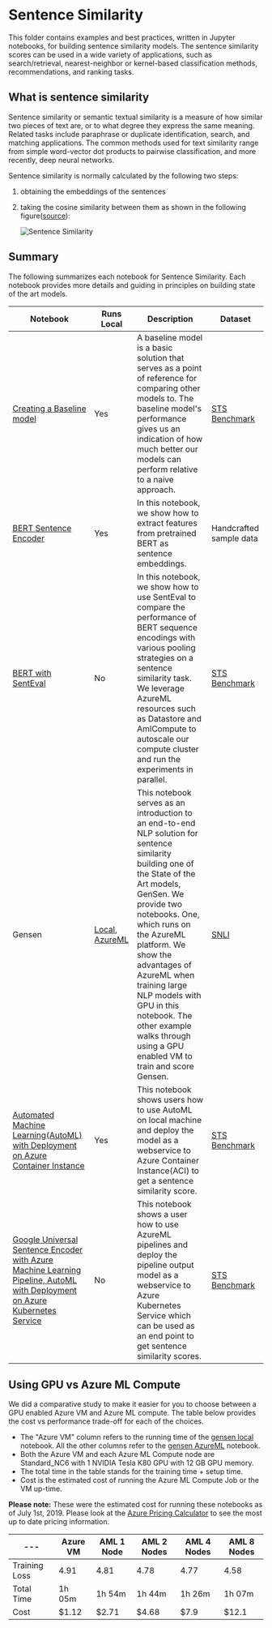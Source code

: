# Sentence Similarity

This folder contains examples and best practices, written in Jupyter notebooks, for building sentence similarity models. The sentence similarity scores can be used in a wide variety of applications, such as search/retrieval, nearest-neighbor or kernel-based classification methods, recommendations, and ranking tasks.

## What is sentence similarity

Sentence similarity or semantic textual similarity is a measure of how similar two pieces of text are, or to what degree they express the same meaning. Related tasks include paraphrase or duplicate identification, search, and matching applications. The common methods used for text similarity range from simple word-vector dot products to pairwise classification, and more recently, deep neural networks.

Sentence similarity is normally calculated by the following two steps:

1. obtaining the embeddings of the sentences

2. taking the cosine similarity between them as shown in the following figure([source](https://tfhub.dev/google/universal-sentence-encoder/1)):

    ![Sentence Similarity](https://nlpbp.blob.core.windows.net/images/example-similarity.png)

## Summary

The following summarizes each notebook for Sentence Similarity. Each notebook provides more details and guiding in principles on building state of the art models.

|Notebook|Runs Local|Description|Dataset|
|---|---|---|---|
|[Creating a Baseline model](baseline_deep_dive.ipynb)| Yes| A baseline model is a basic solution that serves as a point of reference for comparing other models to. The baseline model's performance gives us an indication of how much better our models can perform relative to a naive approach.|[STS Benchmark](http://ixa2.si.ehu.es/stswiki/index.php/STSbenchmark#STS_benchmark_dataset_and_companion_dataset)|
|[BERT Sentence Encoder](bert_encoder.ipynb)|Yes|In this notebook, we show how to extract features from pretrained BERT as sentence embeddings.|Handcrafted sample data|
|[BERT with SentEval](bert_senteval.ipynb)|No|In this notebook, we show how to use SentEval to compare the performance of BERT sequence encodings with various pooling strategies on a sentence similarity task. We leverage AzureML  resources such as Datastore and AmlCompute to autoscale our compute cluster and run the experiments in parallel.|[STS Benchmark](http://ixa2.si.ehu.es/stswiki/index.php/STSbenchmark#STS_benchmark_dataset_and_companion_dataset)|
|Gensen | [Local](gensen_local.ipynb), [AzureML](gensen_aml_deep_dive.ipynb)|This notebook serves as an introduction to an end-to-end NLP solution for sentence similarity building one of the State of the Art models, GenSen. We provide two notebooks. One, which runs on the AzureML platform.  We show the advantages of AzureML when training large NLP models with GPU in this notebook. The other example walks through using a GPU enabled VM to train and score Gensen.|[SNLI](https://nlp.stanford.edu/projects/snli/)|
|[Automated Machine Learning(AutoML) with Deployment on Azure Container Instance](automl_local_deployment_aci.ipynb)| Yes |This notebook shows users how to use AutoML on local machine and deploy the model as a webservice to Azure Container Instance(ACI) to get a sentence similarity score.|[STS Benchmark](http://ixa2.si.ehu.es/stswiki/index.php/STSbenchmark#STS_benchmark_dataset_and_companion_dataset)|
|[Google Universal Sentence Encoder with Azure Machine Learning Pipeline, AutoML with Deployment on Azure Kubernetes Service](automl_with_pipelines_deployment_aks.ipynb)| No | This notebook shows a user how to use AzureML pipelines and deploy the pipeline output model as a webservice to Azure Kubernetes Service which can be used as an end point to get sentence similarity scores.|[STS Benchmark](http://ixa2.si.ehu.es/stswiki/index.php/STSbenchmark#STS_benchmark_dataset_and_companion_dataset)|

## Using GPU vs Azure ML Compute
We did a comparative study to make it easier for you to choose between a GPU enabled Azure VM
and Azure ML compute. The table below provides the cost vs performance trade-off for
each of the choices.

* The "Azure VM" column refers to the running time of the [gensen local](gensen_local.ipynb) notebook. All the other columns refer to the [gensen AzureML](gensen_aml_deep_dive.ipynb) notebook.
* Both the Azure VM and each Azure ML Compute node are Standard_NC6 with 1 NVIDIA Tesla K80 GPU with 12 GB GPU memory.
* The total time in the table stands for the training time + setup time.
* Cost is the estimated cost of running the Azure ML Compute Job or the VM up-time.

**Please note:** These were the estimated cost for running these notebooks as of July 1st, 2019. Please
look at the [Azure Pricing Calculator](https://azure.microsoft.com/en-us/pricing/calculator/) to see the most up to date pricing information.

|---|Azure VM| AML 1 Node| AML 2 Nodes | AML 4 Nodes | AML 8 Nodes|
|---|---|---|---|---|---|
|Training Loss​|4.91​|4.81​|4.78​|4.77​|4.58​|
|Total Time​|1h 05m|1h 54m|1h 44m​|1h 26m​|1h 07m​|
|Cost|$1.12​|$2.71​|$4.68​|$7.9​|$12.1​|
